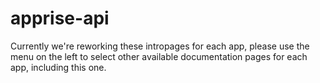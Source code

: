 # apprise-api

Currently we're reworking these intropages for each app, please use the menu on the left to select other available documentation pages for each app, including this one.
